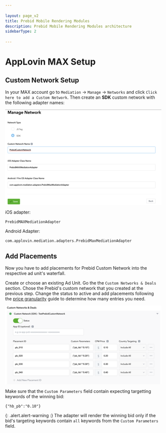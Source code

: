 ```yaml
---

layout: page_v2
title: Prebid Mobile Rendering Modules
description: Prebid Mobile Rendering Modules architecture
sidebarType: 2

---
```


# AppLovin MAX Setup

## Custom Network Setup

In your MAX account go to `Mediation` -> `Manage` -> `Networks` and click `Click here to add a Custom Network`. Then create an **SDK** custom network with the following adapter names:

<img src="/assets/images/prebid-mobile/modules/rendering/max-cusom-network-setup.png" alt="Pipeline Screenshot" align="center">



iOS adapter:
```
PrebidMAXMediationAdapter
```

Android Adapter:  
```
com.applovin.mediation.adapters.PrebidMaxMediationAdapter
```


## Add Placements


Now you have to add placements for Prebid Custom Network into the respective ad unit's waterfall.

Create or choose an existing Ad Unit. Go the the `Custom Networks & Deals` section. Chose the Prebid's custom network that you created at the previous step. Change the status to active and add placements following the [price granularity](/adops/price-granularity.html) guide to determine how many entries you need.

<img src="/assets/images/prebid-mobile/modules/rendering/max-ad-unit-setup.png" alt="Pipeline Screenshot" align="center">


Make sure that the `Custom Parameters` field contain expecting targetting keywords of the winning bid:

```
{"hb_pb":"0.10"}
```

{: .alert.alert-warning :}
The adapter will render the winning bid only if the bid's targeting keywords contain `all` keywords from the `Custom Parameters` field.
